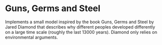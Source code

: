 # Guns, Germs and Steel
Implements a small model inspired by the book Guns, Germs and Steel by Jared
Diamond that describes why different peoples developed differently on a large
time scale (roughly the last 13000 years). Diamond only relies on environmental
arguments.
